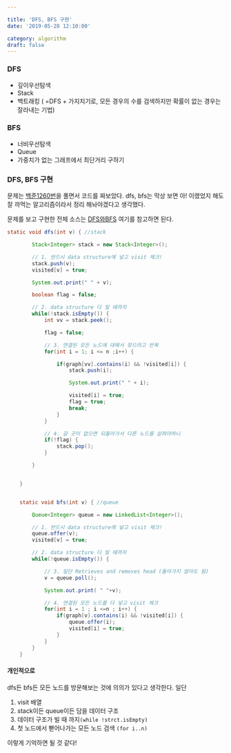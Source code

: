 ```yaml
---

title: 'DFS, BFS 구현'
date: '2019-05-28 12:10:00'

category: algorithm
draft: false
---
```


### DFS
* 깊이우선탐색
* Stack
* 백트래킹 ( =DFS + 가지치기로, 모든 경우의 수를 검색하지만 확률이 없는 경우는 잘라내는 기법)

### BFS
* 너비우선탐색
* Queue
* 가중치가 없는 그래프에서 최단거리 구하기

### DFS, BFS 구현
문제는 [백준1260번](https://www.acmicpc.net/problem/1260)을 풀면서 코드를 짜보았다.
dfs, bfs는 막상 보면 아! 이랬었지 해도 잘 까먹는 알고리즘이라서 정리 해놔야겠다고 생각했다.

문제를 보고 구현한 전체 소스는 [DFS와BFS](https://github.com/heeyeah/AlgorithmPractice/blob/master/HeeyeahNote/src/baekjoon/P1260_DFS_BFS.java) 여기를 참고하면 된다.

``` java
static void dfs(int v) { //stack

        Stack<Integer> stack = new Stack<Integer>();

        // 1. 반드시 data structure에 넣고 visit 체크!
        stack.push(v);
        visited[v] = true;

        System.out.print(" " + v);

        boolean flag = false;

        // 2. data structure 다 빌 때까지
        while(!stack.isEmpty()) {
            int vv = stack.peek();

            flag = false;

            // 3. 연결된 모든 노드에 대해서 찾으려고 반복
            for(int i = 1; i <= n ;i++) {

                if(graph[vv].contains(i) && !visited[i]) {
                    stack.push(i);

                    System.out.print(" " + i);

                    visited[i] = true;
                    flag = true;
                    break;
                }
            }

            // 4. 갈 곳이 없으면 되돌아가서 다른 노드를 살펴야하니
            if(!flag) {
                stack.pop();
            }

        }


    }


    static void bfs(int v) { //queue

        Queue<Integer> queue = new LinkedList<Integer>();

        // 1. 반드시 data structure에 넣고 visit 체크!
        queue.offer(v);
        visited[v] = true;

        // 2. data structure 다 빌 때까지
        while(!queue.isEmpty()) {

            // 3. 일단 Retrieves and removes head (돌아가지 않아도 됨)
            v = queue.poll();

            System.out.print( " "+v);

            // 4. 연결된 모든 노드를 다 넣고 visit 체크
            for(int i = 1 ; i <=n ; i++) {
                if(graph[v].contains(i) && !visited[i]) {
                    queue.offer(i);
                    visited[i] = true;
                }
            }
        }
    }
```


#### 개인적으로
dfs든 bfs든 모든 노드를 방문해보는 것에 의의가 있다고 생각한다.
일단
1. visit 배열
2. stack이든 queue이든 담을 데이터 구조
3. 데이터 구조가 빌 때 까지`(while !strct.isEmpty)`
4. 첫 노드에서 뻗어나가는 모든 노드 검색 `(for i..n)`

이렇게 기억하면 될 것 같다!
